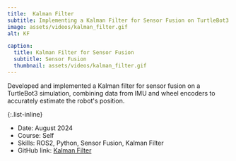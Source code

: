 ```yaml
---
title:  Kalman Filter
subtitle: Implementing a Kalman Filter for Sensor Fusion on TurtleBot3
image: assets/videos/kalman_filter.gif
alt: KF

caption:
  title: Kalman Filter for Sensor Fusion 
  subtitle: Sensor Fusion
  thumbnail: assets/videos/kalman_filter.gif
---
```

Developed and implemented a Kalman filter for sensor fusion on a TurtleBot3 simulation, combining data from IMU and wheel encoders to accurately estimate the robot's position.

{:.list-inline}
- Date: August 2024
- Course: Self
- Skills: ROS2, Python, Sensor Fusion, Kalman Filter
- GitHub link: [Kalman Filter](https://github.com/adityaaspat/Robotics/tree/main/kalman_filter)
  
